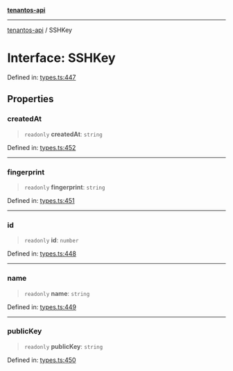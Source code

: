 [**tenantos-api**](../README.md)

***

[tenantos-api](../globals.md) / SSHKey

# Interface: SSHKey

Defined in: [types.ts:447](https://github.com/shadmanZero/tenantos-api/blob/fe61944d7cb3ee6cc3061a8309e45287291cb501/src/types.ts#L447)

## Properties

### createdAt

> `readonly` **createdAt**: `string`

Defined in: [types.ts:452](https://github.com/shadmanZero/tenantos-api/blob/fe61944d7cb3ee6cc3061a8309e45287291cb501/src/types.ts#L452)

***

### fingerprint

> `readonly` **fingerprint**: `string`

Defined in: [types.ts:451](https://github.com/shadmanZero/tenantos-api/blob/fe61944d7cb3ee6cc3061a8309e45287291cb501/src/types.ts#L451)

***

### id

> `readonly` **id**: `number`

Defined in: [types.ts:448](https://github.com/shadmanZero/tenantos-api/blob/fe61944d7cb3ee6cc3061a8309e45287291cb501/src/types.ts#L448)

***

### name

> `readonly` **name**: `string`

Defined in: [types.ts:449](https://github.com/shadmanZero/tenantos-api/blob/fe61944d7cb3ee6cc3061a8309e45287291cb501/src/types.ts#L449)

***

### publicKey

> `readonly` **publicKey**: `string`

Defined in: [types.ts:450](https://github.com/shadmanZero/tenantos-api/blob/fe61944d7cb3ee6cc3061a8309e45287291cb501/src/types.ts#L450)
